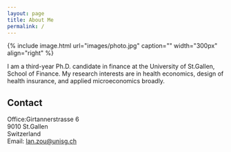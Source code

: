 ```yaml
---
layout: page
title: About Me
permalink: /
---
```


{% include image.html url="images/photo.jpg" caption="" width="300px" align="right" %}

I am a third-year Ph.D. candidate in finance at the University of St.Gallen, School of Finance. My research interests are in health economics, design of health insurance, and applied microeconomics broadly. 

## Contact

Office:Girtannerstrasse 6 <br />
9010 St.Gallen <br />
Switzerland<br />
Email: [lan.zou@unisg.ch]


[Yavin]: https://en.wikipedia.org/wiki/Yavin
[lan.zou@unisg.ch]: lan.zou@unisg.ch
